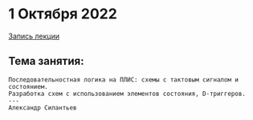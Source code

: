 # 1 Октября 2022
[Запись лекции](https://youtu.be/KT4c1pjUBXY)

## Тема занятия:
```
Последовательностная логика на ПЛИС: cхемы с тактовым сигналом и состоянием.
Разработка схем с использованием элементов состояния, D-триггеров.
---
Александр Силантьев
```
